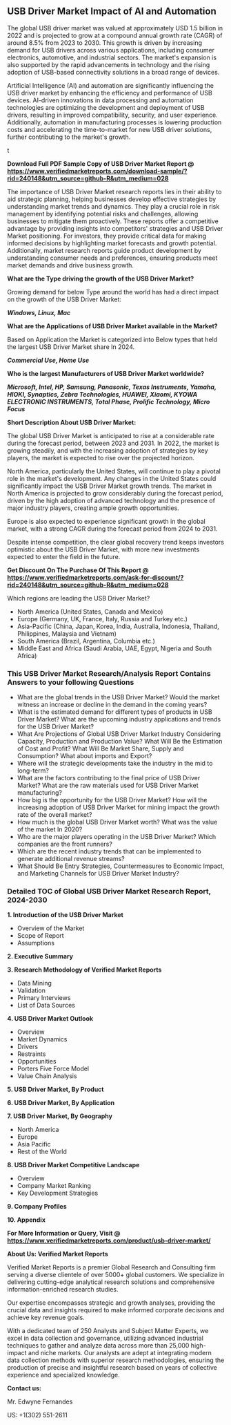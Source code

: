 <h2>USB Driver Market Impact of AI and Automation</h2><p>The global USB driver market was valued at approximately USD 1.5 billion in 2022 and is projected to grow at a compound annual growth rate (CAGR) of around 8.5% from 2023 to 2030. This growth is driven by increasing demand for USB drivers across various applications, including consumer electronics, automotive, and industrial sectors. The market's expansion is also supported by the rapid advancements in technology and the rising adoption of USB-based connectivity solutions in a broad range of devices.</p><p>Artificial Intelligence (AI) and automation are significantly influencing the USB driver market by enhancing the efficiency and performance of USB devices. AI-driven innovations in data processing and automation technologies are optimizing the development and deployment of USB drivers, resulting in improved compatibility, security, and user experience. Additionally, automation in manufacturing processes is lowering production costs and accelerating the time-to-market for new USB driver solutions, further contributing to the market's growth.</p>t</p><p id="" class=""><strong>Download Full PDF Sample Copy of USB Driver Market Report @ <a href="https://www.verifiedmarketreports.com/download-sample/?rid=240148&utm_source=github-R&utm_medium=028" target="_blank">https://www.verifiedmarketreports.com/download-sample/?rid=240148&utm_source=github-R&utm_medium=028</a></strong></p><p>The importance of&nbsp;USB Driver Market research reports lies in their ability to aid strategic planning, helping businesses develop effective strategies by understanding market trends and dynamics. They play a crucial role in risk management by identifying potential risks and challenges, allowing businesses to mitigate them proactively. These reports offer a competitive advantage by providing insights into competitors' strategies and USB Driver Market positioning. For investors, they provide critical data for making informed decisions by highlighting market forecasts and growth potential. Additionally, market research reports guide product development by understanding consumer needs and preferences, ensuring products meet market demands and drive business growth.</p><p><strong>What are the&nbsp;Type driving the growth of the USB Driver Market?</strong></p><p id="" class="">Growing demand for below Type around the world has had a direct impact on the growth of the USB Driver Market:</p><em><strong>Windows, Linux, Mac</strong></em></p><strong>What are the&nbsp;Applications&nbsp;of USB Driver Market available in the Market?</strong></p><p id="" class="">Based on Application the Market is categorized into Below types that held the largest USB Driver Market share In 2024.</p><em><strong>Commercial Use, Home Use</strong></em></p><strong>Who is the largest Manufacturers of USB Driver Market worldwide?</strong></p><p><em><strong>Microsoft, Intel, HP, Samsung, Panasonic, Texas Instruments, Yamaha, HIOKI, Synaptics, Zebra Technologies, HUAWEI, Xiaomi, KYOWA ELECTRONIC INSTRUMENTS, Total Phase, Prolific Technology, Micro Focus</strong></em></p><p id="" class=""><strong>Short Description About USB Driver Market:</strong></p><p>The global USB Driver Market is anticipated to rise at a considerable rate during the forecast period, between 2023 and 2031. In 2022, the market is growing steadily, and with the increasing adoption of strategies by key players, the market is expected to rise over the projected horizon.</p><p>North America, particularly the United States, will continue to play a pivotal role in the market's development. Any changes in the United States could significantly impact the USB Driver Market growth trends. The market in North America is projected to grow considerably during the forecast period, driven by the high adoption of advanced technology and the presence of major industry players, creating ample growth opportunities.</p><p>Europe is also expected to experience significant growth in the global market, with a strong CAGR during the forecast period from 2024 to 2031.</p><p>Despite intense competition, the clear global recovery trend keeps investors optimistic about the USB Driver Market, with more new investments expected to enter the field in the future.</p><p id="" class=""><strong>Get Discount On The Purchase Of This Report @ <a href="https://www.verifiedmarketreports.com/ask-for-discount/?rid=240148&utm_source=github-R&utm_medium=028" target="_blank">https://www.verifiedmarketreports.com/ask-for-discount/?rid=240148&utm_source=github-R&utm_medium=028</a></strong></p>Which regions are leading the USB Driver Market?</p><ul><li>North America (United States, Canada and Mexico)</li><li>Europe (Germany, UK, France, Italy, Russia and Turkey etc.)</li><li>Asia-Pacific (China, Japan, Korea, India, Australia, Indonesia, Thailand, Philippines, Malaysia and Vietnam)</li><li>South America (Brazil, Argentina, Columbia etc.)</li><li>Middle East and Africa (Saudi Arabia, UAE, Egypt, Nigeria and South Africa)</li></ul><h3 id="" class="">This USB Driver Market Research/Analysis Report Contains Answers to your following Questions</h3><ul><li>What are the global trends in the USB Driver Market? Would the market witness an increase or decline in the demand in the coming years?</li><li>What is the estimated demand for different types of products in USB Driver Market? What are the upcoming industry applications and trends for the USB Driver Market?</li><li>What Are Projections of Global USB Driver Market Industry Considering Capacity, Production and Production Value? What Will Be the Estimation of Cost and Profit? What Will Be Market Share, Supply and Consumption? What about imports and Export?</li><li>Where will the strategic developments take the industry in the mid to long-term?</li><li>What are the factors contributing to the final price of USB Driver Market? What are the raw materials used for USB Driver Market manufacturing?</li><li>How big is the opportunity for the USB Driver Market? How will the increasing adoption of USB Driver Market for mining impact the growth rate of the overall market?</li><li>How much is the global USB Driver Market worth? What was the value of the market In 2020?</li><li>Who are the major players operating in the USB Driver Market? Which companies are the front runners?</li><li>Which are the recent industry trends that can be implemented to generate additional revenue streams?</li><li>What Should Be Entry Strategies, Countermeasures to Economic Impact, and Marketing Channels for USB Driver Market Industry?</li></ul><h3 id="" class="">Detailed TOC of Global USB Driver Market Research Report, 2024-2030</h3><p id="" class=""><strong>1. Introduction of the USB Driver Market</strong></p><ul><li>Overview of the Market</li><li>Scope of Report</li><li>Assumptions</li></ul><p id="" class=""><strong>2. Executive Summary</strong></p><p id="" class=""><strong>3. Research Methodology of Verified Market Reports</strong></p><ul><li>Data Mining</li><li>Validation</li><li>Primary Interviews</li><li>List of Data Sources</li></ul><p id="" class=""><strong>4. USB Driver Market Outlook</strong></p><ul><li>Overview</li><li>Market Dynamics</li><li>Drivers</li><li>Restraints</li><li>Opportunities</li><li>Porters Five Force Model</li><li>Value Chain Analysis</li></ul><p id="" class=""><strong>5. USB Driver Market, By Product</strong></p><p id="" class=""><strong>6. USB Driver Market, By Application</strong></p><p id="" class=""><strong>7. USB Driver Market, By Geography</strong></p><ul><li>North America</li><li>Europe</li><li>Asia Pacific</li><li>Rest of the World</li></ul><p id="" class=""><strong>8. USB Driver Market Competitive Landscape</strong></p><ul><li>Overview</li><li>Company Market Ranking</li><li>Key Development Strategies</li></ul><p id="" class=""><strong>9. Company Profiles</strong></p><p id="" class=""><strong>10. Appendix</strong></p><p id="" class=""><strong>For More Information or Query, Visit @ <a href="https://www.verifiedmarketreports.com/product/usb-driver-market/" target="_blank">https://www.verifiedmarketreports.com/product/usb-driver-market/</a></strong></p><p id="" class=""><strong>About Us: Verified Market Reports</strong></p><p id="" class="">Verified Market Reports is a premier Global Research and Consulting firm serving a diverse clientele of over 5000+ global customers. We specialize in delivering cutting-edge analytical research solutions and comprehensive information-enriched research studies.</p><p id="" class="">Our expertise encompasses strategic and growth analyses, providing the crucial data and insights required to make informed corporate decisions and achieve key revenue goals.</p><p id="" class="">With a dedicated team of 250 Analysts and Subject Matter Experts, we excel in data collection and governance, utilizing advanced industrial techniques to gather and analyze data across more than 25,000 high-impact and niche markets. Our analysts are adept at integrating modern data collection methods with superior research methodologies, ensuring the production of precise and insightful research based on years of collective experience and specialized knowledge.</p><p id="" class=""><strong>Contact us:</strong></p><p id="" class="">Mr. Edwyne Fernandes</p><p id="" class="">US: +1(302) 551-2611</p>